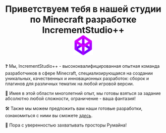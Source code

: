 <h1 align="center">Приветствуем тебя в нашей студии по Minecraft разработке <b>IncrementStudio++</b><br><img src="https://github.com/IncrementStudio/.github/blob/main/profile/assets/logo_animated.svg" height="64"/></h1>

❓ Мы, IncrementStudio++ - высококвалифицированная опытная команда разработчиков в сфере Minecraft, специализирующаяся на создании уникальных, качественных и инновационных разработок: сборок и плагинов для различных тематик на любой игровой версии.

📝 Имея в этой области многолетний опыт, мы готовы взяться за задание абсолютно любой сложности, ограничение - ваша фантазия!

🛠 Также мы можем предложить вам наши готовые разработки, ознакомиться с ними вы сможете <a href="https://vk.com/incrementstudio" taeget="blank"><i>здесь</i></a>.

💪 Пора с уверенностью захватывать просторы Румайна!

